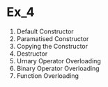 # Ex_4
1. Default Constructor <br />
2. Paramatised Constructor <br />
3. Copying the Constructor <br />
4. Destructor <br />
5. Urnary Operator Overloading <br />
6. Binary Operator Overloading<br />
7. Function Overloading <br />
